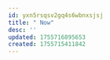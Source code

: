 ```yaml
---
id: yxn5rsqsv2gq4s6wbnxsjsj
title: " Now"
desc: ''
updated: 1755716895653
created: 1755715411842
---
```

